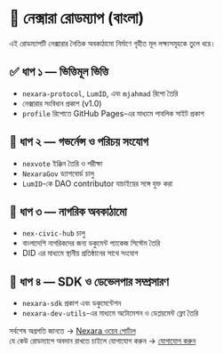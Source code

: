 # 🚀 নেক্সারা রোডম্যাপ (বাংলা)

এই রোডম্যাপটি নেক্সারার নৈতিক অবকাঠামো নির্মাণে গৃহীত মূল লক্ষ্যসমূহকে তুলে ধরে।

## ✅ ধাপ ১ — ভিত্তিমূল ভিত্তি

- `nexara-protocol`, `LumID`, এবং `mjahmad` রিপো তৈরি  
- নেক্সারার সংবিধান প্রকাশ (v1.0)  
- `profile` রিপোতে GitHub Pages-এর মাধ্যমে পাবলিক সাইট প্রকাশ  

## 🔄 ধাপ ২ — গভর্নেন্স ও পরিচয় সংযোগ

- `nexvote` ইঞ্জিন তৈরি ও পরীক্ষা  
- `NexaraGov` ড্যাশবোর্ড চালু  
- `LumID`-কে DAO contributor যাচাইয়ের সঙ্গে যুক্ত করা  

## 🔮 ধাপ ৩ — নাগরিক অবকাঠামো

- `nex-civic-hub` চালু  
- বাংলাদেশি নাগরিকদের জন্য ডকুমেন্ট প্যাকেজ সিস্টেম তৈরি  
- DID এর মাধ্যমে স্থানীয় প্রতিষ্ঠানের সাথে সংযোগ

## 🧠 ধাপ ৪ — SDK ও ডেভেলপার সম্প্রসারণ

- `nexara-sdk` প্রকাশ এবং ডকুমেন্টেশন  
- `nexara-dev-utils`-এর মাধ্যমে অটোমেশন ও ডেপ্লয়মেন্ট ফ্লো তৈরি  

সর্বশেষ অগ্রগতি জানতে → [Nexara ওয়েব পোর্টাল](https://nexarabd.vercel.app)  
যে কেউ রোডম্যাপে অবদান রাখতে চাইলে যোগাযোগ করুন → [যোগাযোগ করুন](../contact.md)
